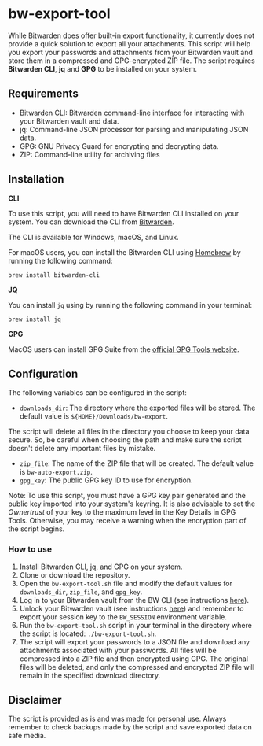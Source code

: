 # bw-export-tool

While Bitwarden does offer built-in export functionality, it currently does not provide a quick solution to export all your attachments.
This script will help you export your passwords and attachments from your Bitwarden vault and store them in a compressed and GPG-encrypted ZIP file. The script requires **Bitwarden CLI**, **jq** and **GPG** to be installed on your system.

## Requirements

 - Bitwarden CLI: Bitwarden command-line interface for interacting with
   your Bitwarden vault and data.    
 - jq: Command-line JSON processor for parsing and manipulating JSON
   data.
 - GPG: GNU Privacy Guard for encrypting and decrypting data.
 - ZIP: Command-line utility for archiving files 

## Installation

**CLI**

To use this script, you will need to have Bitwarden CLI installed on your system. You can download the CLI from [Bitwarden](https://bitwarden.com/help/cli/).

The CLI is available for Windows, macOS, and Linux.

For macOS users, you can install the Bitwarden CLI using [Homebrew](https://brew.sh/) by running the following command:
```
brew install bitwarden-cli
```
**JQ**

You can install `jq` using by running the following command in your terminal:
```
brew install jq
```
**GPG**

MacOS users can install GPG Suite from the [official GPG Tools website](https://gpgtools.org/). 

## Configuration

The following variables can be configured in the script:

-   `downloads_dir`: The directory where the exported files will be stored. The default value is `${HOME}/Downloads/bw-export`. 

The script will delete all files in the directory you choose to keep your data secure. So, be careful when choosing the path and make sure the script doesn't delete any important files by mistake.
-   `zip_file`: The name of the ZIP file that will be created. The default value is `bw-auto-export.zip`.
-   `gpg_key`: The public GPG key ID to use for encryption.

Note: To use this script, you must have a GPG key pair generated and the public key imported into your system's keyring. It is also advisable to set the _Ownertrust_ of your key to the maximum level in the Key Details in GPG Tools. Otherwise, you may receive a warning when the encryption part of the script begins.

### How to use

1.  Install Bitwarden CLI, jq, and GPG on your system.
2.  Clone or download the repository.
3.  Open the `bw-export-tool.sh` file and modify the default values for `downloads_dir`, `zip_file`, and `gpg_key`.
4.  Log in to your Bitwarden vault from the BW CLI (see instructions [here](https://bitwarden.com/help/cli/#using-email-and-password)).
5.  Unlock your Bitwarden vault (see instructions [here](https://bitwarden.com/help/cli/#unlock)) and remember to export your session key to the `BW_SESSION` environment variable.
6.  Run the `bw-export-tool.sh` script in your terminal in the directory where the script is located: `./bw-export-tool.sh`.
7.  The script will export your passwords to a JSON file and download any attachments associated with your passwords. All files will be compressed into a ZIP file and then encrypted using GPG. The original files will be deleted, and only the compressed and encrypted ZIP file will remain in the specified download directory.

## Disclaimer
The script is provided as is and was made for personal use. Always remember to check backups made by the script and save exported data on safe media.
